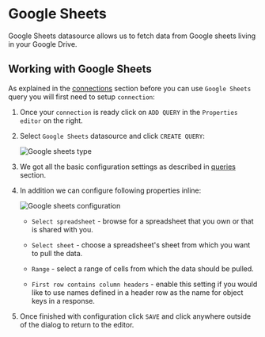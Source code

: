 # Google Sheets

<p class="description">Google Sheets datasource allows us to fetch data from Google sheets living in your Google Drive.</p>

## Working with Google Sheets

As explained in the [connections](/toolpad/connecting-to-datasources/connections/) section before you can use `Google Sheets` query you will first need to setup `connection`:

1. Once your `connection` is ready click on `ADD QUERY` in the `Properties editor` on the right.

1. Select `Google Sheets` datasource and click `CREATE QUERY`:

   ![Google sheets type](/static/toolpad/google-sheets-query-1.png)

1. We got all the basic configuration settings as described in [queries](/toolpad/connecting-to-datasources/queries/) section.

1. In addition we can configure following properties inline:

   ![Google sheets configuration](/static/toolpad/google-sheets-query-2.png)

   - `Select spreadsheet` - browse for a spreadsheet that you own or that is shared with you.

   - `Select sheet` - choose a spreadsheet's sheet from which you want to pull the data.

   - `Range` - select a range of cells from which the data should be pulled.

   - `First row contains column headers` - enable this setting if you would like to use names defined in a header row as the name for object keys in a response.

1. Once finished with configuration click `SAVE` and click anywhere outside of the dialog to return to the editor.
